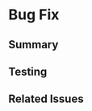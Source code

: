 # Bug Fix

## Summary

<!-- Describe the problem and the fix provided -->

## Testing

<!-- Detail the tests that were run to verify the fix -->

## Related Issues

<!-- Link to related issues or bug reports -->
